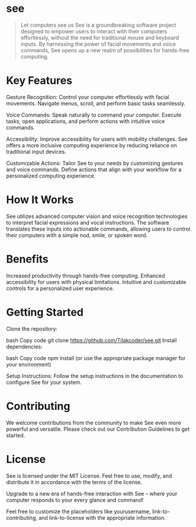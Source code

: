 # see
> Let computers see us
See is a groundbreaking software project designed to empower users to interact with their computers effortlessly, without the need for traditional mouse and keyboard inputs. By harnessing the power of facial movements and voice commands, See opens up a new realm of possibilities for hands-free computing.


# Key Features
Gesture Recognition: Control your computer effortlessly with facial movements. Navigate menus, scroll, and perform basic tasks seamlessly.

Voice Commands: Speak naturally to command your computer. Execute tasks, open applications, and perform actions with intuitive voice commands.

Accessibility: Improve accessibility for users with mobility challenges. See offers a more inclusive computing experience by reducing reliance on traditional input devices.

Customizable Actions: Tailor See to your needs by customizing gestures and voice commands. Define actions that align with your workflow for a personalized computing experience.

# How It Works
See utilizes advanced computer vision and voice recognition technologies to interpret facial expressions and vocal instructions. The software translates these inputs into actionable commands, allowing users to control their computers with a simple nod, smile, or spoken word.

# Benefits
Increased productivity through hands-free computing.
Enhanced accessibility for users with physical limitations.
Intuitive and customizable controls for a personalized user experience.

# Getting Started
Clone the repository:

bash
Copy code
git clone https://github.com/Tilakcoder/see.git
Install dependencies:

bash
Copy code
npm install
(or use the appropriate package manager for your environment)

Setup Instructions:
Follow the setup instructions in the documentation to configure See for your system.

# Contributing
We welcome contributions from the community to make See even more powerful and versatile. Please check out our Contribution Guidelines to get started.

# License
See is licensed under the MIT License. Feel free to use, modify, and distribute it in accordance with the terms of the license.

Upgrade to a new era of hands-free interaction with See – where your computer responds to your every glance and command!

Feel free to customize the placeholders like yourusername, link-to-contributing, and link-to-license with the appropriate information.